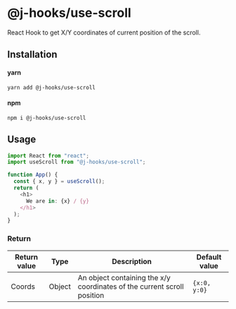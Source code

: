 # @j-hooks/use-scroll

React Hook to get X/Y coordinates of current position of the scroll.

## Installation

#### yarn

`yarn add @j-hooks/use-scroll`

#### npm

`npm i @j-hooks/use-scroll`

## Usage

```js
import React from "react";
import useScroll from "@j-hooks/use-scroll";

function App() {
  const { x, y } = useScroll();
  return (
    <h1>
      We are in: {x} / {y}
    </h1>
  );
}
```

### Return

| Return value | Type   | Description                                                             | Default value |
| ------------ | ------ | ----------------------------------------------------------------------- | ------------- |
| Coords       | Object | An object containing the x/y coordinates of the current scroll position | `{x:0, y:0}`  |
